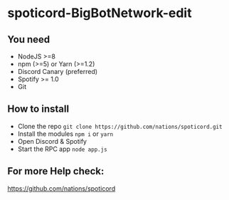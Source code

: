 # spoticord-BigBotNetwork-edit
## You need
  - NodeJS >=8
  - npm (>=5) or Yarn (>=1.2)
  - Discord Canary (preferred)
  - Spotify >= 1.0
  - Git

## How to install

  - Clone the repo `git clone https://github.com/nations/spoticord.git`
  - Install the modules `npm i` or `yarn`
  - Open Discord & Spotify
  - Start the RPC app `node app.js`
  
  ## For more Help check: 
  https://github.com/nations/spoticord
